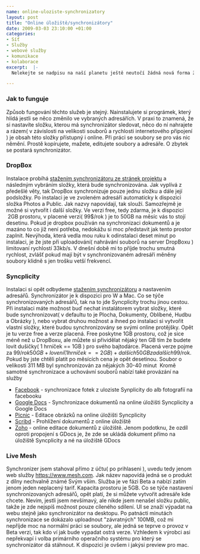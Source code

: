 ```yaml
--- 
name: online-uloziste-synchronizatory
layout: post
title: "Online úložiště/synchronizátory"
date: 2009-03-03 23:10:00 +01:00
categories: 
- Síť
- Služby
- webové služby
- komunikace
- kolaborace
excerpt:  |-
  Nelekejte se nadpisu na naší planetu ještě neutočí žádná nová forma života;) <a title="Pojem synchronizace na wikipedii" href="http://cs.wikipedia.org/wiki/Synchronizace">Synchronizace</a> je jinými slovy udržování více věcí ve stejném stavu. Synchronizátor je to co udržuje věci v onom stejném stavu. V tomto postu popíši tři aktuálně( pro mě ) nejzajímavější online úložiště a to DropBox, Syncplicity a Live Mesh.

---
```


### Jak to funguje

Způsob fungování těchto služeb je stejný. Nainstalujete si prográmek, který hlídá jestli se něco změnilo ve vybraných adresářích. V praxi to znamená, že si nastavíte složku, kterou má synchronizátor sledovat, něco do ní nahrajete a rázem( v závislosti na velikosti souborů a rychlosti internetového připojení ) je obsah této složky přístupný i online. Při práci se soubory se pro vás nic němění. Prostě kopírujete, mažete, editujete soubory a adresáře. O zbytek se postará synchronizátor.

### DropBox

Instalace probíhá <a title="Domovská stránka služby Dropbox" href="http://www.getdropbox.com/">stažením synchronizátoru ze stránek projektu</a> a následným vybráním složky, která bude synchronizována. Jak vyplívá z předešlé věty, tak DropBox synchronizuje pouze jednu složku a dále její podsložky. Po instalaci je ve zvoleném adresáří automaticky k dispozici složka Photos a Public. Jak nazvy napovídají, tak slouží. Samozřejmě je možné si vytvořit i další složky. Ve verzi free, tedy zdarma, je k dispozici  2GB prostoru, v placené verzi( 99$/rok ) je to 50GB na měsíc vás to stojí desetinu. Pokud je dropbox používán na synchronizaci dokumentů a je mazáno to co již není potřeba, nedokážu si moc představit jak tento prostor zaplnit. Nevýhoda, která vedla mou ruku k odinstalaci deset minut po instalaci, je že jste při uploadování( nahrávání souborů na server DropBoxu ) limitovaní rychlostí 33kb/s. V dnešní době mi to příjde trochu smutná rychlost, zvlášť pokud mají být v synchronizovaném adresáři měněny soubory klidně s jen trošku vetší frekvencí.

### Syncplicity

Instalaci si opět odbydeme <a title="Stránky projektu Syncplicity" href="http://www.syncplicity.com/">stažením synchronizátoru</a> a nastavením adresářů. Synchronizátor je k dispozici pro W a Mac. Co se týče synchronizovaných adresářů, tak na to jde Syncplicity trochu jinou cestou. Při instalaci máte možnost buď nechat instalátorem vybrat složky, které bude synchronizovat( v defaultu to je Plocha, Dokumenty, Oblíbené, Hudbu a Obrázky ), nebo vybrat druhou možnost a ihned po instalaci si vytvořit vlastní složky, které budou synchronizovány se svými online protějšky. Opět je tu verze free a verze placená. Free poskytne 1GB prostoru, což je sice méně než u DropBoxu, ale můžete si přividělat nějaký ten GB tím že budete lovit dušičky( 1 hrníček == 1GB ) pro svého bajtodárce. Placená verze pojme za 99$/rok 50GB + lovení( 1 hrníček == 2GB ) + dalších 50 GB za dalších 99$/rok. Pokud by jste chtěli platit po měsících cena je opět desetinou. Soubor o velikosti 311 MB byl synchronizován za nějakých 30-40 minut  Kromě samotné synchronizace a uchovávní souborů nabízí také provázání na služby

-  [Facebook](http://www.facebook.com/ "Stránky sociální sítě Facebook") - synchronizace fotek z uloziste Synplicity do alb fotografíí na facebooku
-  [Google Docs](http://docs.google.com/ "Stránky služby Docs společnosti Google") - Synchronizace dokumentů na online úložišti Syncplicity a Google Docs
-  [Picnic](http://www.picnik.com/ "Stránky online rastrového editoru Picnic") - Editace obrázků na online úložišti Syncplicity
-  [Scribd](http://www.scribd.com/ "Stránky webového prohlížeče dokumentů Scribd") - Prohlížení dokumentů z online úložiště
-  [Zoho](http://www.zoho.com/ "Stránky webových služe Zoho") - online editace dokumentů z úložiště. Jenom podotknu, že ozdíl oproti propojení s GDocs je, že zde se ukládá dokument přímo na úložiště Syncplicity a né na úložiště GDocs

### Live Mesh

Synchronizer jsem stahoval přímo z účtu( po prihlaseni ), uvedu tedy jenom web služby <a title="Stránky služby Live Mesh" href="https://www.mesh.com">https://www.mesh.com</a>. Jak název napovídá jedná se o produkt z dílny nechvalně známé Svým vším. Služba je ve fázi Beta a nabízí zatím jenom jeden neplacený tarif. Kapacita prostoru je 5GB. Co se týče nastavení synchronizovaných adresářů, opět platí, že si můžete vytvořit adresáře kde chcete. Nevím, jestli jsem nevšímavý, ale nikde jsem nenašel složku public, takže je zde nejspíš možnost pouze cíleného sdílení. UI se znaží výpadat na webu stejně jako synchronizátor na desktopu. Po patnácti minutách synchronizace se dokázalo uploadnout "závratných" 100MB, což mi nepříjde moc na normální práci se soubory, ale jedná se teprve o provoz v Beta verzi, tak kdo ví jak bude vypadat ostrá verze. Vzhledem k výrobci asi nepřekvapí i volba primárního operačního systému pro který se synchronizátor dá stáhnout. K dispozici je ovšem i jakýsi preview pro mac.
